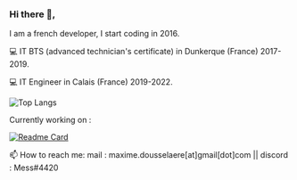 ### Hi there 👋,

I am a french developer, I start coding in 2016.

💻 IT BTS (advanced technician's certificate) in Dunkerque (France) 2017-2019. 

💻 IT Engineer in Calais (France) 2019-2022. 

![Top Langs](https://github-readme-stats.vercel.app/api/top-langs/?username=maximedousselaere&theme=cobalt)

Currently working on : 

[![Readme Card](https://github-readme-stats.vercel.app/api/pin/?username=maximedousselaere&repo=word-game&theme=cobalt)](https://github.com/anuraghazra/github-readme-stats)


📫 How to reach me: mail : maxime.dousselaere[at]gmail[dot]com || discord : Mess#4420


